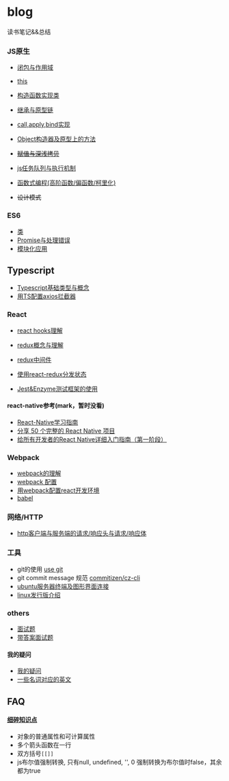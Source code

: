 # blog
读书笔记&&总结

### JS原生

- [闭包与作用域](https://github.com/xblcity/blog/blob/master/js/closures-scope.md)
- [this](https://github.com/xblcity/blog/blob/master/js/this.md)
- [构造函数实现类](https://github.com/xblcity/blog/blob/master/js/constructor.md)
- [继承与原型链](https://github.com/xblcity/blog/blob/master/js/inherit.md)

- [call,apply,bind实现](https://github.com/xblcity/blog/blob/master/js/call.md)

- [Object构造器及原型上的方法](https://github.com/xblcity/blog/blob/master/js/object-methods.md)
- ~~[赋值与深浅拷贝](https://github.com/xblcity/blog/blob/master/js/equalwith-copy.md)~~

- [js任务队列与执行机制](https://github.com/xblcity/blog/blob/master/js/eventloop.md)

- [函数式编程(高阶函数/偏函数/柯里化)](https://github.com/xblcity/blog/blob/master/js/func-program.md)
- ~~设计模式~~

### ES6
- [类](https://github.com/xblcity/blog/blob/master/es6/class.md)
- [Promise与处理错误](https://github.com/xblcity/blog/blob/master/es6/promise.md)
- [模块化应用](https://github.com/xblcity/blog/blob/master/es6/module.md)

## Typescript
- [Typescript基础类型与概念](https://github.com/xblcity/blog/blob/master/typescript/ts-concepts.md)
- [用TS配置axios拦截器](https://github.com/xblcity/blog/blob/master/typescript/ts-axios.md)

### React
- [react hooks理解](https://github.com/xblcity/blog/blob/master/react/react-hooks.md)

- [redux概念与理解](https://github.com/xblcity/blog/blob/master/react/redux.md)
- [redux中间件](https://github.com/xblcity/blog/blob/master/react/redux-middleware.md)
- [使用react-redux分发状态](https://github.com/xblcity/blog/blob/master/react/redux-redux.md)

- [Jest&Enzyme测试框架的使用](https://github.com/xblcity/blog/blob/master/react/react-test.md)

#### react-native参考(mark，暂时没看)
- [React-Native学习指南](https://github.com/reactnativecn/react-native-guide)
- [分享 50 个完整的 React Native 项目](https://juejin.im/post/58f37cb361ff4b0058f9824a)
- [给所有开发者的React Native详细入门指南（第一阶段）](https://juejin.im/post/5898388b128fe1006cb943e3)

### Webpack
- [webpack的理解](https://github.com/xblcity/blog/blob/master/webpack/webpack.md)
- [webpack 配置](https://github.com/xblcity/blog/blob/master/webpack/webpack-config.md)
- [用webpack配置react开发环境](https://github.com/xblcity/blog/blob/master/webpack/webpack-react.md)
- [babel](https://github.com/xblcity/blog/blob/master/webpack/babel.md)

### 网络/HTTP
- [http客户端与服务端的请求/响应头与请求/响应体](https://github.com/xblcity/blog/blob/master/network/http-message.md)

### 工具

- git的使用 [use git](https://github.com/xblcity/blog/blob/master/tools/git.md)
- git commit message 规范 [commitizen/cz-cli](https://github.com/commitizen/cz-cli)
- [ubuntu服务器终端及图形界面连接](https://github.com/xblcity/blog/blob/master/tools/ubuntu.md)
- [linux发行版介绍](https://github.com/xblcity/blog/blob/master/tools/linux.md)

### others
- [面试题](https://github.com/xblcity/blog/blob/master/others/job-interview.md)
- [带答案面试题](https://github.com/xblcity/blog/blob/master/others/job-answers.md)

#### 我的疑问
- [我的疑问](https://github.com/xblcity/blog/blob/master/others/questions.md)
- [一些名词对应的英文](https://github.com/xblcity/blog/blob/master/others/words.md)

## FAQ
#### [细碎知识点](https://github.com/xblcity/blog/blob/master/others/little-points.md)
- 对象的普通属性和可计算属性
- 多个箭头函数在一行
- 双方括号`[[]]`
- js布尔值强制转换, 只有null, undefined, '', 0 强制转换为布尔值时false，其余都为true
